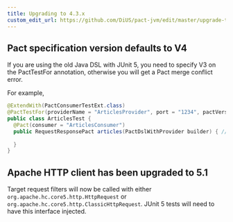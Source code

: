 ```yaml
---
title: Upgrading to 4.3.x
custom_edit_url: https://github.com/DiUS/pact-jvm/edit/master/upgrade-to-4.3.x.md
---
```

<!-- This file has been synced from the DiUS/pact-jvm repository. Please do not edit it directly. The URL of the source file can be found in the custom_edit_url value above -->

## Pact specification version defaults to V4

If you are using the old Java DSL with JUnit 5, you need to specify V3 on the PactTestFor annotation, otherwise you will get a
Pact merge conflict error.

For example,

```java
@ExtendWith(PactConsumerTestExt.class)
@PactTestFor(providerName = "ArticlesProvider", port = "1234", pactVersion = PactSpecVersion.V3) // set V3 here
public class ArticlesTest {
  @Pact(consumer = "ArticlesConsumer")
  public RequestResponsePact articles(PactDslWithProvider builder) { // This is using the old DSL
    
  }
}
```

## Apache HTTP client has been upgraded to 5.1

Target request filters will now be called with either `org.apache.hc.core5.http.HttpRequest` or `org.apache.hc.core5.http.ClassicHttpRequest`. JUnit 5 tests will
need to have this interface injected.
